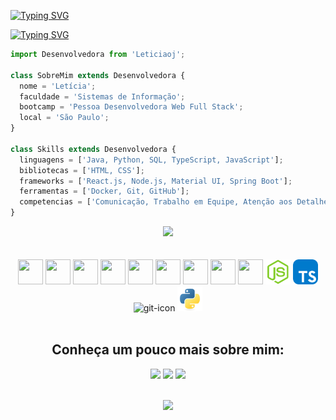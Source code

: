 <a href="https://git.io/typing-svg"><img src="https://readme-typing-svg.herokuapp.com?font=Rowdies&weight=500&size=30&pause=100000&color=FFBF51&background=FFFFFF00&center=true&vCenter=true&width=950&height=60&lines=Seja+muito+bem+vindo!" alt="Typing SVG" /></a> <br>

<a href="https://git.io/typing-svg"><img src="https://readme-typing-svg.herokuapp.com?font=Rowdies&weight=500&size=30&pause=100000&color=EF934C&background=FFFFFF00&center=true&vCenter=true&width=950&height=60&lines=Sou+a+Letícia,+uma+Desenvolvedora+Full+Stack." alt="Typing SVG" /></a> <br>

```js
import Desenvolvedora from 'Leticiaoj';

class SobreMim extends Desenvolvedora {
  nome = 'Letícia';
  faculdade = 'Sistemas de Informação';
  bootcamp = 'Pessoa Desenvolvedora Web Full Stack';
  local = 'São Paulo';
}

class Skills extends Desenvolvedora {
  linguagens = ['Java, Python, SQL, TypeScript, JavaScript'];
  bibliotecas = ['HTML, CSS'];
  frameworks = ['React.js, Node.js, Material UI, Spring Boot'];
  ferramentas = ['Docker, Git, GitHub'];
  competencias = ['Comunicação, Trabalho em Equipe, Atenção aos Detalhes'];
}
```

  <div align="center">
    <img src="https://github-readme-stats.vercel.app/api/top-langs/?username=leticiaoj&layout=pie&theme=dark">
</div>
</div>
</br>
 <div align="center">
<div style="display: inline_block"><br>
  <img src="https://cdn.jsdelivr.net/gh/devicons/devicon/icons/java/java-original.svg" width="40" height="40"/> 
  <img src="https://cdn.jsdelivr.net/gh/devicons/devicon/icons/mysql/mysql-original.svg" width="40" height="40"/>   
  <img src="https://cdn.jsdelivr.net/gh/devicons/devicon/icons/html5/html5-original.svg" width="40" height="40"/> 
  <img src="https://cdn.jsdelivr.net/gh/devicons/devicon/icons/css3/css3-original.svg" width="40" height="40"/> 
  <img src="https://cdn.jsdelivr.net/gh/devicons/devicon/icons/javascript/javascript-original.svg" width="40" height="40"/>
  <img src="https://cdn.jsdelivr.net/gh/devicons/devicon/icons/react/react-original.svg" width="40" height="40"/> 
  <img src="https://cdn.jsdelivr.net/gh/devicons/devicon/icons/spring/spring-original.svg" width="40" height="40"/> 
  <img src="https://cdn.jsdelivr.net/gh/devicons/devicon/icons/materialui/materialui-original.svg" width="40" height="40"/> 
  <img src="https://cdn.jsdelivr.net/gh/devicons/devicon/icons/docker/docker-original.svg" width="40" height="40"/>
  <img height="40" width="40" alt="nodejs-icon" src="https://raw.githubusercontent.com/devicons/devicon/master/icons/nodejs/nodejs-original.svg">
  <img height="40" width="40" alt="ts-icon"  src="https://github.com/tandpfun/skill-icons/raw/main/icons/TypeScript.svg">
  <img height="40" width="40" alt="git-icon"  src="https://raw.githubusercontent.com/jmnote/z-icons/master/svg/git.svg">
  <img alt="Python" height="40" width="40" src="https://raw.githubusercontent.com/devicons/devicon/master/icons/python/python-original.svg">
</div>
 </div>
</br>

 <div align="center">
   <h2>Conheça um pouco mais sobre mim: </h2>
  <a href="https://www.youtube.com/watch?v=bbxvICmrqOY" target="_blank"><img src="https://img.shields.io/badge/Apresentação Pessoal-FF0000?style=for-the-badge&logo=youtube&logoColor=white" target="_blank"></a>
  <a href = "mailto:leticia.oliveira201489@gmail.com"><img src="https://img.shields.io/badge/-Gmail-%23333?style=for-the-badge&logo=gmail&logoColor=white" target="_blank"></a>
  <a href="https://www.linkedin.com/in/leticiaj/" target="_blank"><img src="https://img.shields.io/badge/-LinkedIn-%230077B5?style=for-the-badge&logo=linkedin&logoColor=white" target="_blank"></a> 
</div>
</br>
<p align="center">   <img alingn="center" src="https://profile-counter.glitch.me/leticiaoj/count.svg" /></p>

